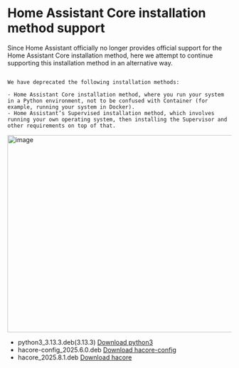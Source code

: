 # Home Assistant Core installation method support


Since Home Assistant officially no longer provides official support for the Home Assistant Core installation method, here we attempt to continue supporting this installation method in an alternative way.


```

We have deprecated the following installation methods:

- Home Assistant Core installation method, where you run your system in a Python environment, not to be confused with Container (for example, running your system in Docker).
- Home Assistant’s Supervised installation method, which involves running your own operating system, then installing the Supervisor and other requirements on top of that.

```

<img width="798" height="444" alt="image" src="https://github.com/user-attachments/assets/ae369e29-1257-4831-8217-cbe8abe54712" />

- python3_3.13.3.deb(3.13.3) [Download python3](https://github.com/liuguoping1024/home-assistant-core-installation/releases/download/2025.8.0/python3_3.13.6.deb)
- hacore-config_2025.6.0.deb [Download hacore-config](https://github.com/liuguoping1024/home-assistant-core-installation/releases/download/2025.8.0/hacore-config_2025.6.0.deb)
- hacore_2025.8.1.deb [Download hacore](https://github.com/liuguoping1024/home-assistant-core-installation/releases/download/2025.8.1/hacore_2025.8.1.deb)
